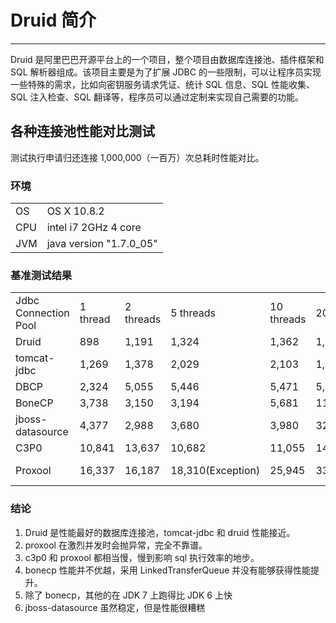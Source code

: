 # Druid 简介

---

Druid 是阿里巴巴开源平台上的一个项目，整个项目由数据库连接池、插件框架和 SQL 解析器组成。该项目主要是为了扩展 JDBC 的一些限制，可以让程序员实现一些特殊的需求，比如向密钥服务请求凭证、统计 SQL 信息、SQL 性能收集、SQL 注入检查、SQL 翻译等，程序员可以通过定制来实现自己需要的功能。

## 各种连接池性能对比测试

测试执行申请归还连接 1,000,000（一百万）次总耗时性能对比。

### 环境

<table>
<tr><td>OS</td><td>OS X 10.8.2</td></tr>
<tr><td>CPU</td><td>intel i7 2GHz 4 core</td></tr>
<tr><td>JVM</td><td>java version "1.7.0_05"</td></tr>
</table>

### 基准测试结果

<table>
<tr><td>Jdbc Connection Pool</td><td>1 thread</td><td>2 threads</td><td>5 threads</td><td>10 threads</td><td>20 threads</td><td>50 threads</td></tr>
<tr><td>Druid</td><td>898</td><td>1,191</td><td>1,324</td><td>1,362</td><td>1,325</td><td>1,459</td></tr>
<tr><td>tomcat-jdbc</td><td>1,269</td><td>1,378</td><td>2,029</td><td>2,103</td><td>1,879</td><td>2,025</td></tr>
<tr><td>DBCP</td><td>2,324</td><td>5,055</td><td>5,446</td><td>5,471</td><td>5,524</td><td>5,415</td></tr>
<tr><td>BoneCP</td><td>3,738</td><td>3,150</td><td>3,194</td><td>5,681</td><td>11,018</td><td>23,125</td></tr>
<tr><td>jboss-datasource</td><td>4,377</td><td>2,988</td><td>3,680</td><td>3,980</td><td>32,708</td><td>37,742</td></tr>
<tr><td>C3P0</td><td>10,841</td><td>13,637</td><td>10,682</td><td>11,055</td><td>14,497</td><td>20,351</td></tr>
<tr><td>Proxool</td><td>16,337</td><td>16,187</td><td>18,310(Exception)</td><td>25,945</td><td>33,706(Exception)</td><td>39,501 (Exception)</td></tr>
</table>

### 结论

1. Druid 是性能最好的数据库连接池，tomcat-jdbc 和 druid 性能接近。
2. proxool 在激烈并发时会抛异常，完全不靠谱。
3. c3p0 和 proxool 都相当慢，慢到影响 sql 执行效率的地步。
4. bonecp 性能并不优越，采用 LinkedTransferQueue 并没有能够获得性能提升。
5. 除了 bonecp，其他的在 JDK 7 上跑得比 JDK 6 上快
6. jboss-datasource 虽然稳定，但是性能很糟糕